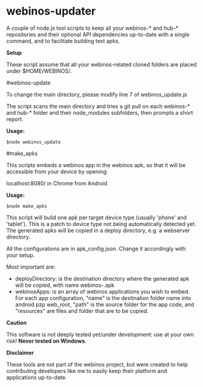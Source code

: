 webinos-updater
===============

A couple of node.js tool scripts to keep all your webinos-* and hub-* repositories and their optional API dependencies up-to-date with a single command, and to facilitate building test apks.

**Setup**

These script assume that all your webinos-related cloned folders are placed under $HOME/WEBINOS/.

#webinos-update

To change the main directory, please modify line 7 of webinos_update.js

The script scans the main directory and tries a git pull on each webinos-* and hub-* folder and their node_modules subfolders, then prompts a short report.


**Usage:**
```shell
$node webinos_update
```

#make_apks

This scripts embeds a webinos app in the webinos apk, so that it will be accessible from your device by opening:

localhost:8080/<name> in Chrome from Android

**Usage:**
```shell
$node make_apks
```

This script will build one apk per target device type (usually 'phone' and 'tablet').
This is a patch to device type not being automatically detected yet. The generated apks will be copied in a deploy directory, e.g. a webserver directory.


All the configurations are in apk_config.json. Change it accordingly with your setup.

Most important are:

* deployDirectory: is the destination directory where the generated apk will be copied, with name webinos-<target>.apk
* webinosApps: is an array of webinos applications you wish to embed. For each app configuration, "name" is the destination folder name into android pzp web_root, "path" is the source folder for the app code, and "resources" are files and folder that are to be copied.


**Caution**

This software is not deeply tested yet/under development: use at your own risk! **Never tested on Windows**.

**Disclaimer**

These tools are not part of the webinos project, but were created to help contributing developers like me to easily keep their platform and applications up-to-date.

